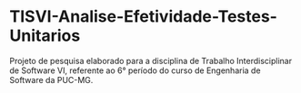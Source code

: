 # TISVI-Analise-Efetividade-Testes-Unitarios
Projeto de pesquisa elaborado para a disciplina de Trabalho Interdisciplinar de Software VI, referente ao 6° período do curso de Engenharia de Software da PUC-MG.
